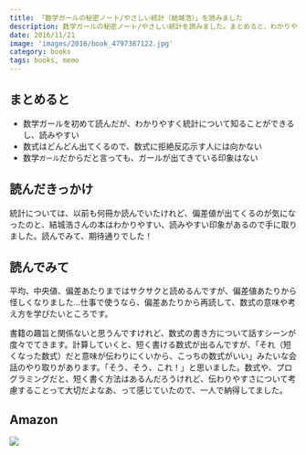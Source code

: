 ```yaml
---
title: 「数学ガールの秘密ノート/やさしい統計（結城浩）」を読みました
description: 数学ガールの秘密ノート/やさしい統計を読みました。まとめると、わかりやすいと思うけれど、偏差値あたりから「？？？」となった
date: 2016/11/21
image: 'images/2016/book_4797387122.jpg'
category: books
tags: books, memo
---
```


## まとめると

- 数学ガールを初めて読んだが、わかりやすく統計について知ることができるし、読みやすい
- 数式はどんどん出てくるので、数式に拒絶反応示す人には向かない
- 数学`ガール`だからだと言っても、ガールが出てきている印象はない

## 読んだきっかけ

統計については、以前も何冊か読んでいたけれど、偏差値が出てくるのが気になったのと、結城浩さんの本はわかりやすい、読みやすい印象があるので手に取りました。読んでみて、期待通りでした！

## 読んでみて

平均、中央値、偏差あたりまではサクサクと読めるんですが、偏差値あたりから怪しくなりました...仕事で使うなら、偏差あたりから再読して、数式の意味や考え方を学びたいところです。

書籍の趣旨と関係ないと思うんですけれど、数式の書き方について話すシーンが度々でてきます。計算していくと、短く書ける数式が出るんですが、「それ（短くなった数式）だと意味が伝わりにくいから、こっちの数式がいい」みたいな会話のやり取りがあります。「そう、そう、これ！」と思いました。数式や、プログラミングだと、短く書く方法はあるんだろうけれど、伝わりやすさについて考慮することって大切だよなあ、って感じていたので、一人で納得してました。

## Amazon

[![](http://images-jp.amazon.com/images/P/4797387122.09.MAIN._SCLZZZZZZZ_.jpg)](https://www.amazon.co.jp/dp/B01MSJMKMW/)
